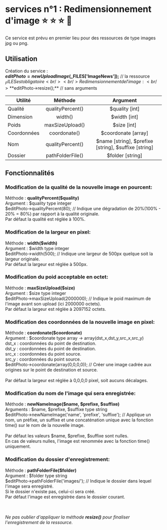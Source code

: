 # services n°1 : Redimensionnement d'image  :star: :star: :star: :milky_way:

Ce service est prévu en premier lieu pour des ressources de type images jpg ou png.

## Utilisation

Création du service :<br/>
**$editPhoto = new UploadImage($_FILES['ImageNews']);** // la ressource $_FILES est obligatoire<br/>
<br/>
Redimensionnement de l'image :<br/>
**$editPhoto->resize();** // sans arguments<br/>

<table>
    <thead>
        <tr>
            <th align="center">Utilité</th>
            <th align="center">Méthode</th>
            <th align="center">Argument</th>
        </tr>
    </thead>
    <tbody>
        <tr>
            <td>Qualité</td>
            <td align="center">qualityPercent()</td>
            <td align="center">$quality [int]</td>
        </tr>
        <tr>
            <td>Dimension</td>
            <td align="center">width()</td>
            <td align="center">$width [int]</td>
        </tr>
        <tr>
            <td>Poids</td>
            <td align="center">maxSizeUpload()</td>
            <td align="center">$size [int]</td>
        </tr>
        <tr>
            <td>Coordonnées</td>
            <td align="center">coordonate()</td>
            <td align="center">$coordonate [array]</td>
        </tr>
        <tr>
            <td>Nom</td>
            <td align="center">qualityPercent()</td>
            <td align="center">$name [string], $prefixe [string], $suffixe [string]</td>
        </tr>
        <tr>
            <td>Dossier</td>
            <td align="center">pathFolderFile()</td>
            <td align="center">$folder [string]</td>
        </tr>
    </tbody>
</table>

## Fonctionnalités

### Modification de la qualité de la nouvelle image en pourcent:
Méthode : **qualityPercent($quality)**<br/>
Argument : $quality type integer<br/>
$editPhoto->qualityPercent(80); // Indique une dégradation de 20%(100% - 20% = 80%) par rapport à la qualité originale.<br/>
Par défaut la qualité est réglée à 100%.<br/>

### Modification de la largeur en pixel:
Méthode : **width($width)**   <br/>
Argument : $width type integer   <br/>
$editPhoto->width(500); // Indique une largeur de 500px quelque soit la largeur originale.  <br/> 
Par défaut la largeur est réglée à 500px.   <br/>

### Modification du poid acceptable en octet:
Méthode : **maxSizeUpload($size)**<br/>
Argument : $size type integer  <br/> 
$editPhoto->maxSizeUpload(2000000); // Indique le poid maximum de l'image avant son upload (ici 2000000 octets).  <br/> 
Par défaut la largeur est réglée à 2097152 octets.  <br/> 

### Modification des coordonnées de la nouvelle image en pixel:
Méthode : **coordonate($coordonate)**<br/>
Argument : $coordonate type array -> array(dst_x,dst_y,src_x,src_y) <br/>
dst_x : coordonnées du point de destination.  <br/>
dst_y : coordonnées du point de destination.  <br/>
src_x : coordonnées du point source.  <br/>
src_y : coordonnées du point source.   <br/>
$editPhoto->coordonate(array(0,0,0,0)); // Créer une image cadrée aux origines sur le point de destination et source. <br/>  
Par défaut la largeur est réglée à 0,0,0,0 pixel, soit aucuns décalages. <br/>

### Modification du nom de l'image qui sera enregistrée:
Méthode : **newNameImage($name, $prefixe, $suffixe)**  <br/> 
Arguments : $name, $prefixe, $suffixe type string  <br/> 
$editPhoto->newNameImage('name', 'prefixe', 'suffixe'); // Applique un nom, un préfixe, un suffixe et une concaténation unique    avec la fonction time() sur le nom de la nouvelle image.   <br/>  
Par défaut les valeurs $name, $prefixe, $suffixe sont nulles.  <br/>
En cas de valeurs nulles, l'image est renommée avec la fonction time() uniquement. <br/> 

### Modification du dossier d'enregistrement:
Méthode : **pathFolderFile($folder)**  <br/>
Argument : $folder type string <br/> 
$editPhoto->pathFolderFile('images/'); // Indique le dossier dans lequel l'image sera enregistré.  <br/> 
Si le dossier n'existe pas, celui-ci sera créé.  <br/>
Par défaut l'image est enregistrée dans le dossier courant.  <br/>
   
<br/><br/>
*Ne pas oublier d'appliquer la méthode **resize()** pour finaliser l'enregistrement de la ressource.* <br/>
